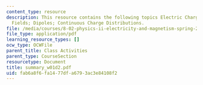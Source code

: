 ```yaml
---
content_type: resource
description: This resource contains the following topics Electric Charge; Electric
  Fields; Dipoles; Continuous Charge Distributions.
file: /media/courses/8-02-physics-ii-electricity-and-magnetism-spring-2007/fab6a8f6fa1477dfa6793ac3e84108f2_summary_w01d2.pdf
file_type: application/pdf
learning_resource_types: []
ocw_type: OCWFile
parent_title: Class Activities
parent_type: CourseSection
resourcetype: Document
title: summary_w01d2.pdf
uid: fab6a8f6-fa14-77df-a679-3ac3e84108f2
---
```

